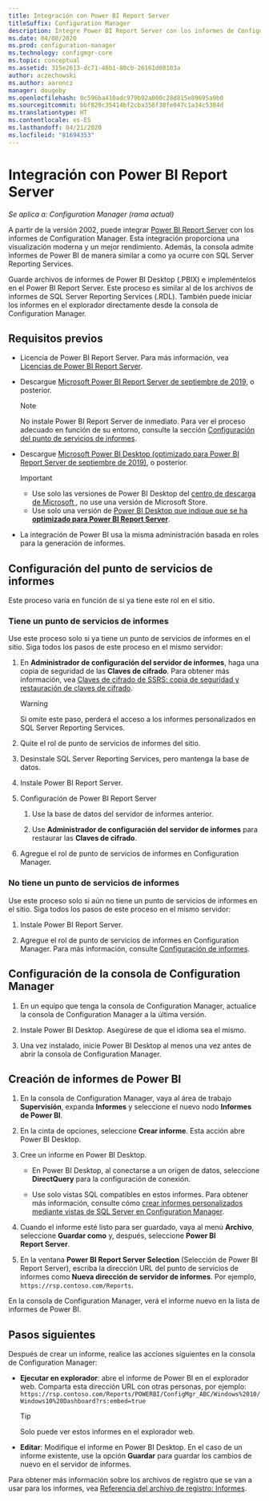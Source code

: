 ```yaml
---
title: Integración con Power BI Report Server
titleSuffix: Configuration Manager
description: Integre Power BI Report Server con los informes de Configuration Manager para obtener una visualización moderna y un mejor rendimiento.
ms.date: 04/08/2020
ms.prod: configuration-manager
ms.technology: configmgr-core
ms.topic: conceptual
ms.assetid: 315e2613-dc71-46b1-80cb-26161d08103a
author: aczechowski
ms.author: aaroncz
manager: dougeby
ms.openlocfilehash: 0c596ba410adc979b92a000c28d815e89695a9b0
ms.sourcegitcommit: bbf820c35414bf2cba356f30fe047c1a34c5384d
ms.translationtype: HT
ms.contentlocale: es-ES
ms.lasthandoff: 04/21/2020
ms.locfileid: "81694353"
---
```

# <a name="integrate-with-power-bi-report-server"></a>Integración con Power BI Report Server

*Se aplica a: Configuration Manager (rama actual)*

<!--3721603-->

A partir de la versión 2002, puede integrar [Power BI Report Server](https://docs.microsoft.com/power-bi/report-server/get-started) con los informes de Configuration Manager. Esta integración proporciona una visualización moderna y un mejor rendimiento. Además, la consola admite informes de Power BI de manera similar a como ya ocurre con SQL Server Reporting Services.

Guarde archivos de informes de Power BI Desktop (.PBIX) e impleméntelos en el Power BI Report Server. Este proceso es similar al de los archivos de informes de SQL Server Reporting Services (.RDL). También puede iniciar los informes en el explorador directamente desde la consola de Configuration Manager.

## <a name="prerequisites"></a>Requisitos previos

- Licencia de Power BI Report Server. Para más información, vea [Licencias de Power BI Report Server](https://docs.microsoft.com/power-bi/report-server/get-started#licensing-power-bi-report-server).

- Descargue [Microsoft Power BI Report Server de septiembre de 2019](https://www.microsoft.com/download/details.aspx?id=57270), o posterior.

    > [!NOTE]
    > No instale Power BI Report Server de inmediato. Para ver el proceso adecuado en función de su entorno, consulte la sección [Configuración del punto de servicios de informes](#configure-the-reporting-services-point).

- Descargue [Microsoft Power BI Desktop (optimizado para Power BI Report Server de septiembre de 2019)](https://www.microsoft.com/download/details.aspx?id=57271), o posterior.

    > [!IMPORTANT]
    > - Use solo las versiones de Power BI Desktop del [centro de descarga de Microsoft ](https://www.microsoft.com/download/), no use una versión de Microsoft Store.
    > - Use solo una versión de [Power BI Desktop que indique que se ha **optimizado para Power BI Report Server**](https://docs.microsoft.com/power-bi/report-server/install-powerbi-desktop).

- La integración de Power BI usa la misma administración basada en roles para la generación de informes.

## <a name="configure-the-reporting-services-point"></a>Configuración del punto de servicios de informes

Este proceso varía en función de si ya tiene este rol en el sitio.

### <a name="you-have-a-reporting-services-point"></a>Tiene un punto de servicios de informes

Use este proceso solo si ya tiene un punto de servicios de informes en el sitio. Siga todos los pasos de este proceso en el mismo servidor:

1. En **Administrador de configuración del servidor de informes**, haga una copia de seguridad de las **Claves de cifrado**. Para obtener más información, vea [Claves de cifrado de SSRS: copia de seguridad y restauración de claves de cifrado](https://docs.microsoft.com/sql/reporting-services/install-windows/ssrs-encryption-keys-back-up-and-restore-encryption-keys).

    > [!WARNING]
    > Si omite este paso, perderá el acceso a los informes personalizados en SQL Server Reporting Services.

1. Quite el rol de punto de servicios de informes del sitio.

1. Desinstale SQL Server Reporting Services, pero mantenga la base de datos.

1. Instale Power BI Report Server.

1. Configuración de Power BI Report Server

    1. Use la base de datos del servidor de informes anterior.

    1. Use **Administrador de configuración del servidor de informes** para restaurar las **Claves de cifrado**.

1. Agregue el rol de punto de servicios de informes en Configuration Manager.

### <a name="you-dont-have-a-reporting-services-point"></a>No tiene un punto de servicios de informes

Use este proceso solo si aún no tiene un punto de servicios de informes en el sitio. Siga todos los pasos de este proceso en el mismo servidor:

1. Instale Power BI Report Server.

2. Agregue el rol de punto de servicios de informes en Configuration Manager. Para más información, consulte [Configuración de informes](configuring-reporting.md).

## <a name="configure-the-configuration-manager-console"></a>Configuración de la consola de Configuration Manager

1. En un equipo que tenga la consola de Configuration Manager, actualice la consola de Configuration Manager a la última versión.

1. Instale Power BI Desktop. Asegúrese de que el idioma sea el mismo.

1. Una vez instalado, inicie Power BI Desktop al menos una vez antes de abrir la consola de Configuration Manager.

## <a name="create-power-bi-reports"></a>Creación de informes de Power BI

1. En la consola de Configuration Manager, vaya al área de trabajo **Supervisión**, expanda **Informes** y seleccione el nuevo nodo **Informes de Power BI**.

1. En la cinta de opciones, seleccione **Crear informe**. Esta acción abre Power BI Desktop.

1. Cree un informe en Power BI Desktop.

    - En Power BI Desktop, al conectarse a un origen de datos, seleccione **DirectQuery** para la configuración de conexión.

    - Use solo vistas SQL compatibles en estos informes. Para obtener más información, consulte cómo [crear informes personalizados mediante vistas de SQL Server en Configuration Manager](../../../develop/core/understand/sqlviews/create-custom-reports-using-sql-server-views.md).

1. Cuando el informe esté listo para ser guardado, vaya al menú **Archivo**, seleccione **Guardar como** y, después, seleccione **Power BI Report Server**.

1. En la ventana **Power BI Report Server Selection** (Selección de Power BI Report Server), escriba la dirección URL del punto de servicios de informes como **Nueva dirección de servidor de informes**. Por ejemplo, `https://rsp.contoso.com/Reports`.

En la consola de Configuration Manager, verá el informe nuevo en la lista de informes de Power BI.

## <a name="next-steps"></a>Pasos siguientes

Después de crear un informe, realice las acciones siguientes en la consola de Configuration Manager:

- **Ejecutar en explorador**: abre el informe de Power BI en el explorador web. Comparta esta dirección URL con otras personas, por ejemplo: `https://rsp.contoso.com/Reports/POWERBI/ConfigMgr_ABC/Windows%2010/Windows10%20Dashboard?rs:embed=true`

    > [!TIP]
    > Solo puede ver estos informes en el explorador web.

- **Editar**: Modifique el informe en Power BI Desktop. En el caso de un informe existente, use la opción **Guardar** para guardar los cambios de nuevo en el servidor de informes.

Para obtener más información sobre los archivos de registro que se van a usar para los informes, vea [Referencia del archivo de registro: Informes](../../plan-design/hierarchy/log-files.md#BKMK_ReportLog).

